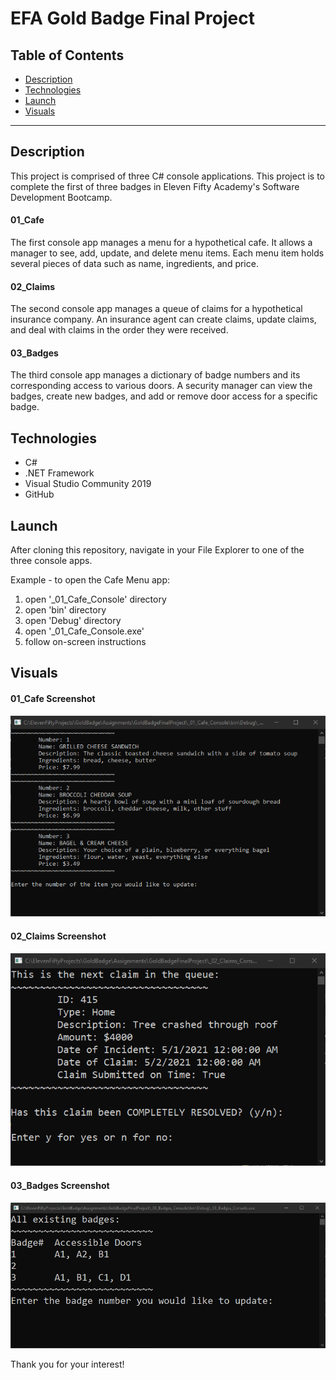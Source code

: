# EFA Gold Badge Final Project

## Table of Contents
* [Description](#description)
* [Technologies](#technologies)
* [Launch](#launch)
* [Visuals](#visuals)
---

## Description
This project is comprised of three C# console applications. This project is to complete the first of three badges in Eleven Fifty Academy's Software Development Bootcamp.

#### **01_Cafe**
The first console app manages a menu for a hypothetical cafe. It allows a manager to see, add, update, and delete menu items. Each menu item holds several pieces of data such as name, ingredients, and price.

#### **02_Claims**
The second console app manages a queue of claims for a hypothetical insurance company. An insurance agent can create claims, update claims, and deal with claims in the order they were received.

#### **03_Badges**
The third console app manages a dictionary of badge numbers and its corresponding access to various doors. A security manager can view the badges, create new badges, and add or remove door access for a specific badge.

## Technologies
* C#
* .NET Framework
* Visual Studio Community 2019
* GitHub

## Launch

After cloning this repository, navigate in your File Explorer to one of the three console apps.

Example - to open the Cafe Menu app:
1. open '_01_Cafe_Console' directory
2. open 'bin' directory
3. open 'Debug' directory
4. open '_01_Cafe_Console.exe'
5. follow on-screen instructions

## Visuals
#### 01_Cafe Screenshot
![01_Cafe](https://github.com/akrumsieg/GoldBadgeFinalProject/blob/master/CafeUpdateScreenshot.png)
#### 02_Claims Screenshot
![02_Claims](https://github.com/akrumsieg/GoldBadgeFinalProject/blob/master/ClaimsScreenshot.png)
#### 03_Badges Screenshot
![03_Badges](https://github.com/akrumsieg/GoldBadgeFinalProject/blob/master/BadgesScreenshot.png)

Thank you for your interest!
